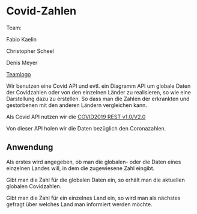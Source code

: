 # Covid-Zahlen

Team: </p>
Fabio Kaelin </p>
Christopher Scheel </p>
Denis Meyer

[Teamlogo](https://github.com/fchaelin/Covid-Zahlen/blob/main/Screenshot%202021-10-19%20101009.png)

Wir benutzen eine Covid API und evtl. ein Diagramm API um globale Daten der Covidzahlen oder von den einzelnen Länder zu realisieren, so wie eine Darstellung dazu zu erstellen.
So dass man die Zahlen der erkrankten und gestorbenen mit den anderen Ländern vergleichen kann.

Als Covid API nutzen wir die [COVID2019 REST v1.0/V2.0](https://www.programmableweb.com/api/covid2019-rest-api-v10) </p>
Von dieser API holen wir die Daten bezüglich den Coronazahlen.

## Anwendung

Als erstes wird angegeben, ob man die globalen- oder die Daten eines einzelnen Landes will, in dem die zugewiesene Zahl eingibt.

Gibt man die Zahl für die globalen Daten ein, so erhält man die aktuellen globalen Covidzahlen.

Gibt man die Zahl für ein einzelnes Land ein, so wird man als nächstes gefragt über welches Land man informiert werden möchte.
